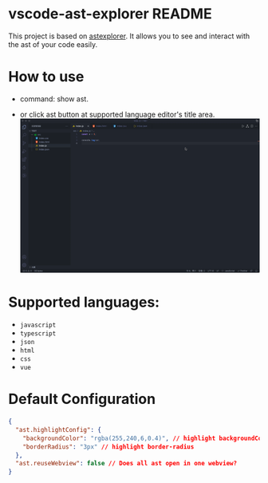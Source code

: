# vscode-ast-explorer README

This project is based on [astexplorer](https://github.com/fkling/astexplorer).
It allows you to see and interact with the ast of your code easily.

# How to use
- command: show ast.

- or click ast button at supported language editor's title area.
![alt command](https://github.com/Arichy/vscode-ast-explorer/raw/main/resources/markdown/usage.gif)

# Supported languages:

- `javascript`
- `typescript`
- `json`
- `html`
- `css`
- `vue`

# Default Configuration

```json
{
  "ast.highlightConfig": {
    "backgroundColor": "rgba(255,240,6,0.4)", // highlight backgroundColor
    "borderRadius": "3px" // highlight border-radius
  },
  "ast.reuseWebview": false // Does all ast open in one webview?
}
```
